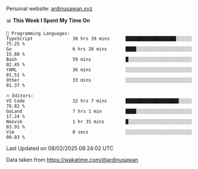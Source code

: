 Personal website: [ardinusawan.xyz](https://ardinusawan.xyz)

<!--START_SECTION:waka-->
📊 **This Week I Spent My Time On** 

```text
💬 Programming Languages: 
TypeScript               30 hrs 39 mins      ███████████████████░░░░░░   75.25 % 
Go                       6 hrs 26 mins       ████░░░░░░░░░░░░░░░░░░░░░   15.80 % 
Bash                     59 mins             █░░░░░░░░░░░░░░░░░░░░░░░░   02.45 % 
YAML                     36 mins             ░░░░░░░░░░░░░░░░░░░░░░░░░   01.51 % 
Other                    33 mins             ░░░░░░░░░░░░░░░░░░░░░░░░░   01.37 % 

🔥 Editors: 
VS Code                  32 hrs 7 mins       ████████████████████░░░░░   78.82 % 
GoLand                   7 hrs 1 min         ████░░░░░░░░░░░░░░░░░░░░░   17.24 % 
Neovim                   1 hr 35 mins        █░░░░░░░░░░░░░░░░░░░░░░░░   03.91 % 
Vim                      0 secs              ░░░░░░░░░░░░░░░░░░░░░░░░░   00.03 % 
```


 Last Updated on 08/02/2025 08:24:02 UTC
<!--END_SECTION:waka-->
Data taken from https://wakatime.com/@ardinusawan

